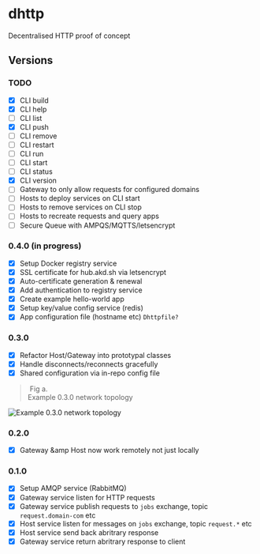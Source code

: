 # dhttp

Decentralised HTTP proof of concept

## Versions

### TODO

- [x] CLI build
- [x] CLI help
- [ ] CLI list
- [x] CLI push
- [ ] CLI remove
- [ ] CLI restart
- [ ] CLI run
- [ ] CLI start
- [ ] CLI status
- [x] CLI version
- [ ] Gateway to only allow requests for configured domains 
- [ ] Hosts to deploy services on CLI start
- [ ] Hosts to remove services on CLI stop
- [ ] Hosts to recreate requests and query apps
- [ ] Secure Queue with AMPQS/MQTTS/letsencrypt

### 0.4.0 (in progress)

- [x] Setup Docker registry service
- [x] SSL certificate for hub.akd.sh via letsencrypt
- [x] Auto-certificate generation &amp; renewal 
- [x] Add authentication to registry service 
- [x] Create example hello-world app
- [x] Setup key/value config service (redis)
- [x] App configuration file (hostname etc) `Dhttpfile?`

### 0.3.0 

- [x] Refactor Host/Gateway into prototypal classes
- [x] Handle disconnects/reconnects gracefully
- [x] Shared configuration via in-repo config file

> Fig a.  
> Example 0.3.0 network topology

![Example 0.3.0 network topology](https://i.imgur.com/NqAbwym.png)

### 0.2.0

- [x] Gateway &amp Host now work remotely not just locally

### 0.1.0

- [x] Setup AMQP service (RabbitMQ)
- [x] Gateway service listen for HTTP requests
- [x] Gateway service publish requests to `jobs` exchange, topic `request.domain-com` etc
- [x] Host service listen for messages on `jobs` exchange, topic `request.*` etc
- [x] Host service send back abritrary response
- [x] Gateway service return abritrary response to client
